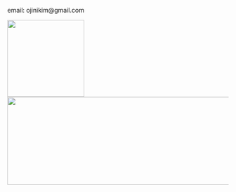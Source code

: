 <p>email: ojinikim@gmail.com</p>
        <img src="https://github-readme-stats.vercel.app/api?username=kimeojin35&show_icons=true&theme=default"
             height=175 />
<a href="https://github.com/devxb/gitanimals">
  <img
    src="https://render.gitanimals.org/lines/kimeojin35?pet-id=616202769949899481"
    width="1000"
    height="200"
  />
</a>

